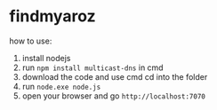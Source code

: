 # findmyaroz

how to use:
1. install nodejs
2. run `npm install multicast-dns` in cmd
3. download the code and use cmd cd into the folder
4. run `node.exe node.js`
5. open your browser and go `http://localhost:7070`
